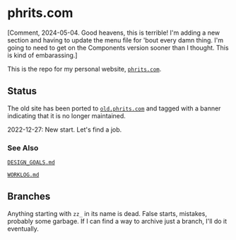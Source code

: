 # phrits.com

[Comment, 2024-05-04. Good heavens, this is terrible! I'm adding a new section and having to update the menu file for 'bout every damn thing. I'm going to need to get on the Components version sooner than I thought. This is kind of embarassing.]

This is the repo for my personal website, [`phrits.com`](https://phrits.com).

## Status

The old site has been ported to [`old.phrits.com`](https://old.phrits.com/) and tagged with a banner indicating that it is no longer maintained.

2022-12-27: New start. Let's find a job.

### See Also

[`DESIGN_GOALS.md`](DESIGN_GOALS.md)

[`WORKLOG.md`](WORKLOG.md)

## Branches

Anything starting with `zz_` in its name is dead. False starts, mistakes, probably some garbage. If I can find a way to archive just a branch, I'll do it eventually.